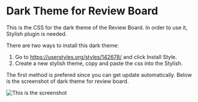 # Dark Theme for Review Board

This is the CSS for the dark theme of the Review Board. In order to use it, Stylish plugin is needed.

There are two ways to install this dark theme:

1. Go to https://userstyles.org/styles/142678/ and click Install Style.
2. Create a new stylish theme, copy and paste the css into the Stylish.

The first method is prefered since you can get update automatically. Below is the screenshot of dark theme for review board.

![This is the screenshot](https://github.com/RogerFederer03/Dark_Review_Board/blob/master/Dark-Review-Board.jpg)
